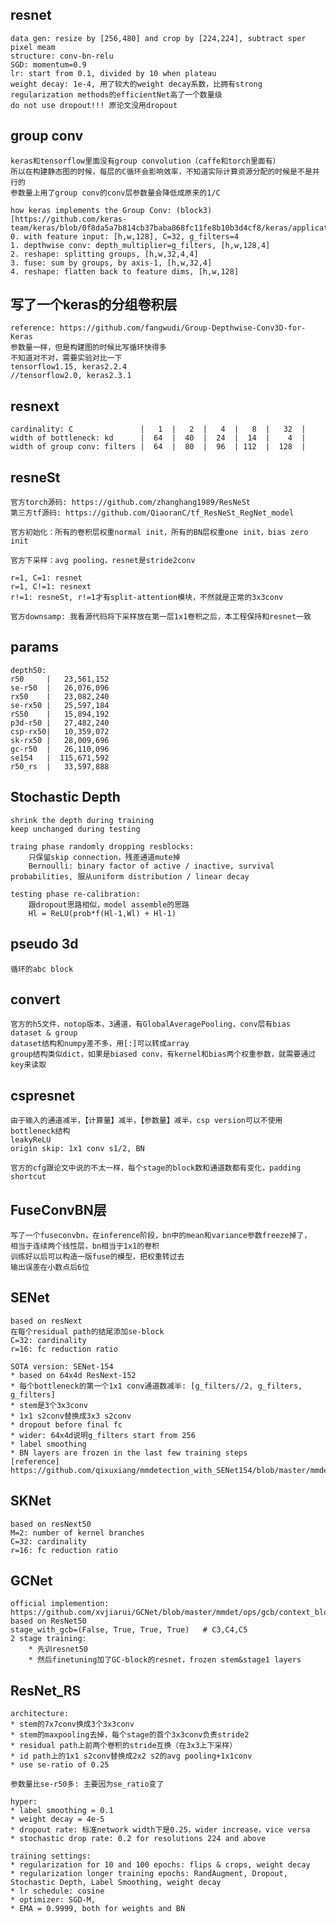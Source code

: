 ## resnet
    data gen: resize by [256,480] and crop by [224,224], subtract sper pixel meam
    structure: conv-bn-relu
    SGD: momentum=0.9
    lr: start from 0.1, divided by 10 when plateau
    weight decay: 1e-4, 用了较大的weight decay系数，比拥有strong regularization methods的efficientNet高了一个数量级
    do not use dropout!!! 原论文没用dropout
    

## group conv
    keras和tensorflow里面没有group convolution（caffe和torch里面有）
    所以在构建静态图的时候，每层的C循环会影响效率，不知道实际计算资源分配的时候是不是并行的
    参数量上用了group conv的conv层参数量会降低成原来的1/C

    how keras implements the Group Conv: (block3)[https://github.com/keras-team/keras/blob/0f8da5a7b814cb37baba868fc11fe8b10b3d4cf8/keras/applications/resnet.py]
    0. with feature input: [h,w,128], C=32, g_filters=4
    1. depthwise conv: depth_multiplier=g_filters, [h,w,128,4]
    2. reshape: splitting groups, [h,w,32,4,4]
    3. fuse: sum by groups, by axis-1, [h,w,32,4]
    4. reshape: flatten back to feature dims, [h,w,128]


## 写了一个keras的分组卷积层
    reference: https://github.com/fangwudi/Group-Depthwise-Conv3D-for-Keras
    参数量一样，但是构建图的时候比写循环快得多
    不知道对不对，需要实验对比一下
    tensorflow1.15, keras2.2.4
    //tensorflow2.0, keras2.3.1


## resnext
    cardinality: C               |   1  |   2  |   4  |   8  |   32  |
    width of bottleneck: kd      |  64  |  40  |  24  |  14  |    4  |
    width of group conv: filters |  64  |  80  |  96  | 112  |  128  |


## resneSt
    官方torch源码: https://github.com/zhanghang1989/ResNeSt
    第三方tf源码: https://github.com/QiaoranC/tf_ResNeSt_RegNet_model

    官方初始化：所有的卷积层权重normal init，所有的BN层权重one init，bias zero init

    官方下采样：avg pooling，resnet是stride2conv

    r=1, C=1: resnet
    r=1, C!=1: resnext
    r!=1: resneSt, r!=1才有split-attention模块，不然就是正常的3x3conv

    官方downsamp: 我看源代码将下采样放在第一层1x1卷积之后，本工程保持和resnet一致


## params
    depth50:
    r50     |   23,561,152
    se-r50  |   26,076,096
    rx50    |   23,082,240
    se-rx50 |   25,597,184
    rS50    |   15,894,192
    p3d-r50 |   27,482,240
    csp-rx50|   10,359,072
    sk-rx50 |   28,009,696
    gc-r50  |   26,110,096
    se154   |  115,671,592
    r50_rs  |   33,597,888


## Stochastic Depth
    shrink the depth during training
    keep unchanged during testing

    traing phase randomly dropping resblocks: 
        只保留skip connection，残差通道mute掉
        Bernoulli: binary factor of active / inactive, survival probabilities, 服从uniform distribution / linear decay

    testing phase re-calibration: 
        跟dropout思路相似，model assemble的思路
        Hl = ReLU(prob*f(Hl-1,Wl) + Hl-1)


## pseudo 3d
    循环的abc block


## convert
    官方的h5文件，notop版本，3通道，有GlobalAveragePooling，conv层有bias
    dataset & group
    dataset结构和numpy差不多，用[:]可以转成array
    group结构类似dict，如果是biased conv，有kernel和bias两个权重参数，就需要通过key来读取


## cspresnet
    由于输入的通道减半，【计算量】减半，【参数量】减半，csp version可以不使用bottleneck结构
    leakyReLU
    origin skip: 1x1 conv s1/2, BN

    官方的cfg跟论文中说的不太一样，每个stage的block数和通道数都有变化，padding shortcut


## FuseConvBN层
    写了一个fuseconvbn，在inference阶段，bn中的mean和variance参数freeze掉了，
    相当于连续两个线性层，bn相当于1x1的卷积
    训练好以后可以构造一版fuse的模型，把权重转过去
    输出误差在小数点后6位


## SENet
    based on resNext
    在每个residual path的结尾添加se-block
    C=32: cardinality
    r=16: fc reduction ratio

    SOTA version: SENet-154
    * based on 64x4d ResNext-152
    * 每个bottleneck的第一个1x1 conv通道数减半: [g_filters//2, g_filters, g_filters]
    * stem是3个3x3conv
    * 1x1 s2conv替换成3x3 s2conv
    * dropout before final fc
    * wider: 64x4d说明g_filters start from 256
    * label smoothing
    * BN layers are frozen in the last few training steps
    [reference] https://github.com/qixuxiang/mmdetection_with_SENet154/blob/master/mmdet/models/backbones/senet.py


## SKNet
    based on resNext50
    M=2: number of kernel branches
    C=32: cardinality
    r=16: fc reduction ratio


## GCNet
    official implemention: https://github.com/xvjiarui/GCNet/blob/master/mmdet/ops/gcb/context_block.py
    based on ResNet50
    stage_with_gcb=(False, True, True, True)   # C3,C4,C5
    2 stage training:
        * 先训resnet50
        * 然后finetuning加了GC-block的resnet，frozen stem&stage1 layers


## ResNet_RS
    architecture:
    * stem的7x7conv换成3个3x3conv
    * stem的maxpooling去掉，每个stage的首个3x3conv负责stride2
    * residual path上前两个卷积的stride互换（在3x3上下采样）
    * id path上的1x1 s2conv替换成2x2 s2的avg pooling+1x1conv
    * use se-ratio of 0.25

    参数量比se-r50多: 主要因为se_ratio变了

    hyper:
    * label smoothing = 0.1
    * weight decay = 4e-5
    * dropout rate: 标准network width下是0.25，wider increase，vice versa
    * stochastic drop rate: 0.2 for resolutions 224 and above

    training settings:
    * regularization for 10 and 100 epochs: flips & crops, weight decay
    * regularization longer training epochs: RandAugment, Dropout, Stochastic Depth, Label Smoothing, weight decay
    * lr schedule: cosine
    * optimizer: SGD-M, 
    * EMA = 0.9999, both for weights and BN













    